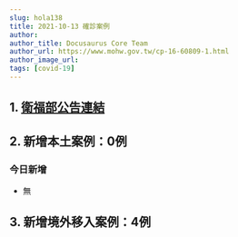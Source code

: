 ```yaml
---
slug: hola138
title: 2021-10-13 確診案例
author: 
author_title: Docusaurus Core Team
author_url: https://www.mohw.gov.tw/cp-16-60809-1.html
author_image_url: 
tags: [covid-19]
---
```


## 1. [衛福部公告連結](https://www.cdc.gov.tw/Bulletin/Detail/XvnKktC2otJqXTkGW6wehA?typeid=9)

## 2. 新增本土案例：0例

### 今日新增
* 無

## 3. 新增境外移入案例：4例

